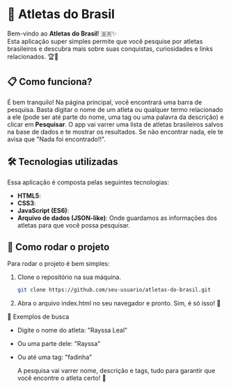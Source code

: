 # 🏅 Atletas do Brasil

Bem-vindo ao **Atletas do Brasil**! 🇧🇷✨  
Esta aplicação super simples permite que você pesquise por atletas brasileiros e descubra mais sobre suas conquistas, curiosidades e links relacionados. 🏆🎯

## 📋 Como funciona?

É bem tranquilo! Na página principal, você encontrará uma barra de pesquisa. Basta digitar o nome de um atleta ou qualquer termo relacionado a ele (pode ser até parte do nome, uma tag ou uma palavra da descrição) e clicar em **Pesquisar**. O app vai varrer uma lista de atletas brasileiros salvos na base de dados e te mostrar os resultados. Se não encontrar nada, ele te avisa que "Nada foi encontrado!!".

## 🛠️ Tecnologias utilizadas

Essa aplicação é composta pelas seguintes tecnologias:

- **HTML5**: 
- **CSS3**:
- **JavaScript (ES6)**:  
- **Arquivo de dados (JSON-like)**: Onde guardamos as informações dos atletas para que você possa pesquisar.

## 🚀 Como rodar o projeto

Para rodar o projeto é bem simples:

1. Clone o repositório na sua máquina.
   ```bash
   git clone https://github.com/seu-usuario/atletas-do-brasil.git
   
2. Abra o arquivo index.html no seu navegador e pronto. Sim, é só isso! 🚀

🧐 Exemplos de busca

- Digite o nome do atleta: "Rayssa Leal"
- Ou uma parte dele: "Rayssa"
- Ou até uma tag: "fadinha"

  A pesquisa vai varrer nome, descrição e tags, tudo para garantir que você encontre o atleta certo! 💪
